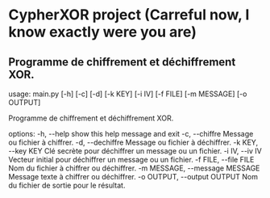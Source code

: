# CypherXOR project (Carreful now, I know exactly were you are)

## Programme de chiffrement et déchiffrement XOR.



usage: main.py [-h] [-c] [-d] [-k KEY] [-i IV] [-f FILE] [-m MESSAGE] [-o OUTPUT]

Programme de chiffrement et déchiffrement XOR.

options:
  -h, --help            show this help message and exit
  -c, --chiffre         Message ou fichier à chiffrer.
  -d, --dechiffre       Message ou fichier à déchiffrer.
  -k KEY, --key KEY     Clé secrète pour déchiffrer un message ou un fichier.
  -i IV, --iv IV        Vecteur initial pour déchiffrer un message ou un fichier.
  -f FILE, --file FILE  Nom du fichier à chiffrer ou déchiffrer.
  -m MESSAGE, --message MESSAGE
                        Message texte à chiffrer ou déchiffrer.
  -o OUTPUT, --output OUTPUT
                        Nom du fichier de sortie pour le résultat.
